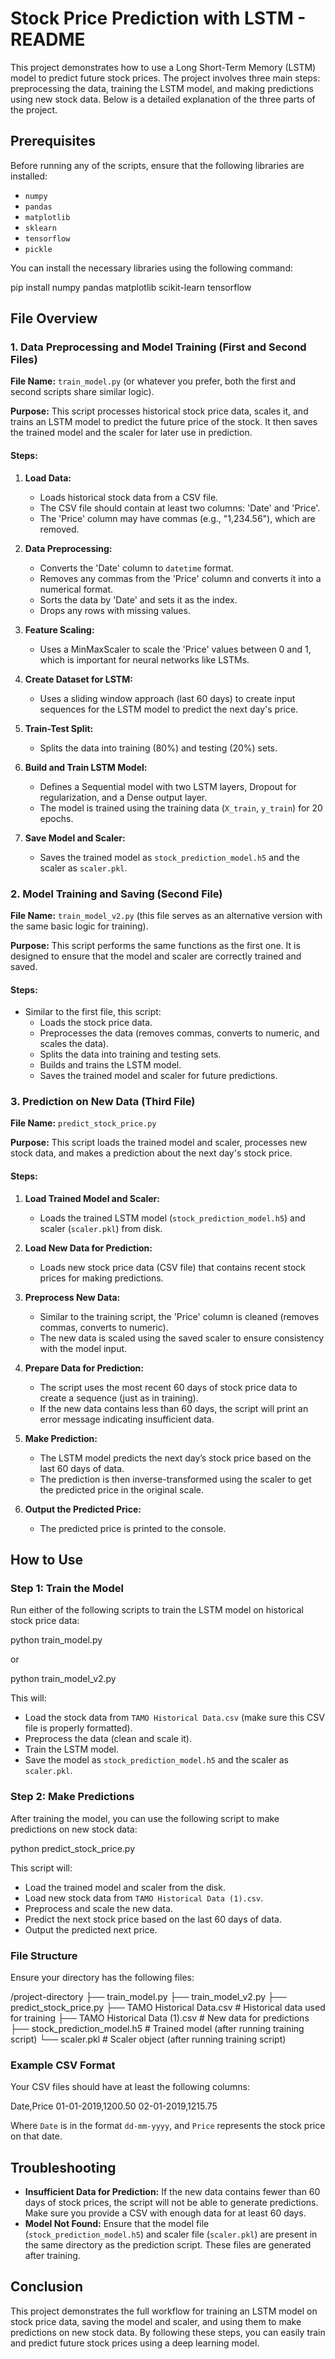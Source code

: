 # Stock Price Prediction with LSTM - README

This project demonstrates how to use a Long Short-Term Memory (LSTM) model to predict future stock prices. The project involves three main steps: preprocessing the data, training the LSTM model, and making predictions using new stock data. Below is a detailed explanation of the three parts of the project.

## Prerequisites

Before running any of the scripts, ensure that the following libraries are installed:

- `numpy`
- `pandas`
- `matplotlib`
- `sklearn`
- `tensorflow`
- `pickle`

You can install the necessary libraries using the following command:

pip install numpy pandas matplotlib scikit-learn tensorflow


## File Overview

### 1. **Data Preprocessing and Model Training (First and Second Files)**
   **File Name:** `train_model.py` (or whatever you prefer, both the first and second scripts share similar logic).

   **Purpose:** This script processes historical stock price data, scales it, and trains an LSTM model to predict the future price of the stock. It then saves the trained model and the scaler for later use in prediction.

#### **Steps:**
1. **Load Data:**
   - Loads historical stock data from a CSV file.
   - The CSV file should contain at least two columns: 'Date' and 'Price'.
   - The 'Price' column may have commas (e.g., "1,234.56"), which are removed.

2. **Data Preprocessing:**
   - Converts the 'Date' column to `datetime` format.
   - Removes any commas from the 'Price' column and converts it into a numerical format.
   - Sorts the data by 'Date' and sets it as the index.
   - Drops any rows with missing values.

3. **Feature Scaling:**
   - Uses a MinMaxScaler to scale the 'Price' values between 0 and 1, which is important for neural networks like LSTMs.

4. **Create Dataset for LSTM:**
   - Uses a sliding window approach (last 60 days) to create input sequences for the LSTM model to predict the next day's price.

5. **Train-Test Split:**
   - Splits the data into training (80%) and testing (20%) sets.

6. **Build and Train LSTM Model:**
   - Defines a Sequential model with two LSTM layers, Dropout for regularization, and a Dense output layer.
   - The model is trained using the training data (`X_train`, `y_train`) for 20 epochs.

7. **Save Model and Scaler:**
   - Saves the trained model as `stock_prediction_model.h5` and the scaler as `scaler.pkl`.


### 2. **Model Training and Saving (Second File)**
   **File Name:** `train_model_v2.py` (this file serves as an alternative version with the same basic logic for training).

   **Purpose:** This script performs the same functions as the first one. It is designed to ensure that the model and scaler are correctly trained and saved.

#### **Steps:**
- Similar to the first file, this script:
  - Loads the stock price data.
  - Preprocesses the data (removes commas, converts to numeric, and scales the data).
  - Splits the data into training and testing sets.
  - Builds and trains the LSTM model.
  - Saves the trained model and scaler for future predictions.


### 3. **Prediction on New Data (Third File)**
   **File Name:** `predict_stock_price.py`

   **Purpose:** This script loads the trained model and scaler, processes new stock data, and makes a prediction about the next day's stock price.

#### **Steps:**
1. **Load Trained Model and Scaler:**
   - Loads the trained LSTM model (`stock_prediction_model.h5`) and scaler (`scaler.pkl`) from disk.

2. **Load New Data for Prediction:**
   - Loads new stock price data (CSV file) that contains recent stock prices for making predictions.

3. **Preprocess New Data:**
   - Similar to the training script, the 'Price' column is cleaned (removes commas, converts to numeric).
   - The new data is scaled using the saved scaler to ensure consistency with the model input.

4. **Prepare Data for Prediction:**
   - The script uses the most recent 60 days of stock price data to create a sequence (just as in training).
   - If the new data contains less than 60 days, the script will print an error message indicating insufficient data.

5. **Make Prediction:**
   - The LSTM model predicts the next day’s stock price based on the last 60 days of data.
   - The prediction is then inverse-transformed using the scaler to get the predicted price in the original scale.

6. **Output the Predicted Price:**
   - The predicted price is printed to the console.


## How to Use

### Step 1: Train the Model

Run either of the following scripts to train the LSTM model on historical stock price data:

python train_model.py

or

python train_model_v2.py


This will:
- Load the stock data from `TAMO Historical Data.csv` (make sure this CSV file is properly formatted).
- Preprocess the data (clean and scale it).
- Train the LSTM model.
- Save the model as `stock_prediction_model.h5` and the scaler as `scaler.pkl`.

### Step 2: Make Predictions

After training the model, you can use the following script to make predictions on new stock data:

python predict_stock_price.py


This script will:
- Load the trained model and scaler from the disk.
- Load new stock data from `TAMO Historical Data (1).csv`.
- Preprocess and scale the new data.
- Predict the next stock price based on the last 60 days of data.
- Output the predicted next price.

### File Structure

Ensure your directory has the following files:

/project-directory
    ├── train_model.py
    ├── train_model_v2.py
    ├── predict_stock_price.py
    ├── TAMO Historical Data.csv  # Historical data used for training
    ├── TAMO Historical Data (1).csv  # New data for predictions
    ├── stock_prediction_model.h5  # Trained model (after running training script)
    └── scaler.pkl  # Scaler object (after running training script)


### Example CSV Format

Your CSV files should have at least the following columns:

Date,Price
01-01-2019,1200.50
02-01-2019,1215.75


Where `Date` is in the format `dd-mm-yyyy`, and `Price` represents the stock price on that date.


## Troubleshooting

- **Insufficient Data for Prediction:** If the new data contains fewer than 60 days of stock prices, the script will not be able to generate predictions. Make sure you provide a CSV with enough data for at least 60 days.
- **Model Not Found:** Ensure that the model file (`stock_prediction_model.h5`) and scaler file (`scaler.pkl`) are present in the same directory as the prediction script. These files are generated after training.


## Conclusion

This project demonstrates the full workflow for training an LSTM model on stock price data, saving the model and scaler, and using them to make predictions on new stock data. By following these steps, you can easily train and predict future stock prices using a deep learning model.
